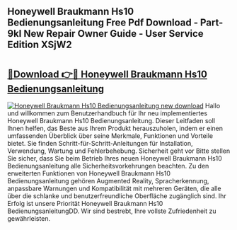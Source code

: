 ## Honeywell Braukmann Hs10 Bedienungsanleitung Free Pdf Download - Part-9kI New Repair Owner Guide - User Service Edition XSjW2

# <h2><a href="http://df08kww.blite.top/?on=Honeywell+Braukmann+Hs10+Bedienungsanleitung">🔗Download 👉🔴 Honeywell Braukmann Hs10 Bedienungsanleitung</a></h2>

[![Honeywell Braukmann Hs10 Bedienungsanleitung new download](https://i.imgur.com/lujVjoI.png)](http://df08kww.blite.top/?on=Honeywell+Braukmann+Hs10+Bedienungsanleitung)
Hallo und willkommen zum Benutzerhandbuch für Ihr neu implementiertes Honeywell Braukmann Hs10 Bedienungsanleitung. Dieser Leitfaden soll Ihnen helfen, das Beste aus Ihrem Produkt herauszuholen, indem er einen umfassenden Überblick über seine Merkmale, Funktionen und Vorteile bietet. Sie finden Schritt-für-Schritt-Anleitungen für Installation, Verwendung, Wartung und Fehlerbehebung. Sicherheit geht vor Bitte stellen Sie sicher, dass Sie beim Betrieb Ihres neuen Honeywell Braukmann Hs10 Bedienungsanleitung alle Sicherheitsvorkehrungen beachten. Zu den erweiterten Funktionen von Honeywell Braukmann Hs10 Bedienungsanleitung gehören Augmented Reality, Spracherkennung, anpassbare Warnungen und Kompatibilität mit mehreren Geräten, die alle über die schlanke und benutzerfreundliche Oberfläche zugänglich sind. Ihr Erfolg ist unsere Priorität Honeywell Braukmann Hs10 BedienungsanleitungDD. Wir sind bestrebt, Ihre vollste Zufriedenheit zu gewährleisten.
